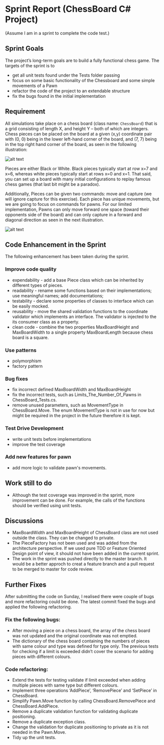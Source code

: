 # Sprint Report (ChessBoard C# Project)

(Assume I am in a sprint to complete the code test.)

## Sprint Goals
 The project’s long-term goals are to build a fully functional chess game. The targets of the sprint is to 
 * get all unit tests found under the Tests folder passing
 * focus on some basic functionality of the Chessboard and some simple movements of a Pawn
 * refactor the code of the project to an extendable structure
 * fix the bugs found in the initial implementation

## Requirement
All simulations take place on a chess board (class name: `ChessBoard`) that is a grid consisting of length X, and height Y – both of which are integers.  Chess pieces can be placed on the board at a given (x,y) coordinate pair with (0, 0) being in the lower left-hand corner of the board, and (7, 7) being in the top right hand corner of the board, as seen in the following illustration:

![alt text](http://www.chessvariants.org/d.chess/startup.gif)

Pieces are either Black or White.  Black pieces typically start at row x=7 and x=6, whereas white pieces typically start at rows x=0 and x=1.  That said, you can set up a board with many initial configurations to replay famous chess games (that last bit might be a paradox).  

Additionally, Pieces can be given two commands: move and capture (we will ignore capture for this exercise).  Each piece has unique movements, but we are going to focus on commands for pawns.  For our limited implementation, Pawns can only move forward one space (toward their opponents side of the board) and can only capture in a forward and diagonal direction as seen in the next illustration.

![alt text](http://www.chessvariants.org/d.chess/pawnmove.gif)

## Code Enhancement in the Sprint

The following enhancement has been taken during the sprint. 

### Improve code quality
* expendability - add a base Piece class which can be inherited by different types of pieces.
* readability - rename some functions based on their implementations; use meaningful names; add documentations; 
* testability - declare some properties of classes to interface which can be easily mocked. 
* reusability - move the shared validation functions to the coordinate validator which implements an interface. The validator is injected to the its consumer class as a property. 
* clean code - combine the two properties MaxBoardHeight and MaxBoardWidth to a single property MaxBoardLength because chess board is a square. 

### Use patterns
* polymorphism
* factory pattern

### Bug fixes
* fix incorrect defined MaxBoardWidth and MaxBoardHeight
* fix the incorrect tests, such as Limits_The_Number_Of_Pawns in ChessBoard_Tests.cs. 
* remove unused parameters, such as MovementType in ChessBoard.Move. The enum MovementType is not in use for now but might be required in the project in the future therefore it is kept. 

### Test Drive Development
* write unit tests before implementations
* improve the test coverage 

### Add new features for pawn
* add more logic to validate pawn's movements.

## Work still to do
* Although the test coverage was improved in the sprint, more improvement can be done. For example, the calls of the functions should be verified using unit tests.

## Discussions
* MaxBoardWidth and MaxBoardHeight of ChessBoard class are not used outside the class. They can be changed to private. 
* The PieceFactory has not been used and was added from the architecture perspective. If we used pure TDD or Feature Oriented Design point of view, it should not have been added in the current sprint. 
* The work in the sprint was pushed directly to the master branch. It would be a better approch to creat a feature branch and a pull request to be merged to master for code review. 

## Further Fixes
After submitting the code on Sunday, I realised there were couple of bugs and more refactoring could be done. The latest commit fixed the bugs and applied the following refactoring.

### Fix the following bugs:
* After moving a piece on a chess board, the array of the chess board was not updated and the original coordinate was not emptied.
* The dictionary of the chess board containing the numbers of pieces with same colour and type was defined for type only. The previous tests for checking if a limit is exceeded didn’t cover the scenario for adding pieces with different colours.  
### Code refactoring:
* Extend the tests for testing validate if limit exceeded when adding multiple pieces with same type but different colours.
* Implement three operations ‘AddPiece’, ‘RemovePiece’ and ‘SetPiece’ in ChessBoard. 
* Simplify Pawn.Move function by calling ChessBoard.RemovePiece and ChessBoard.AddPiece.
* Remove a duplicate validation function for validating duplicate positioning.
* Remove a duplicate exception class.
* Change the validation for duplicate positioning to private as it is not needed in the Pawn.Move.
* Tidy up the unit tests.

